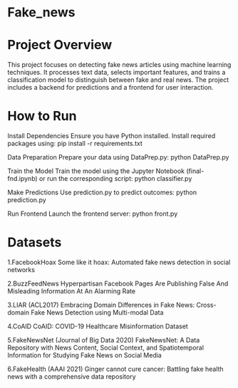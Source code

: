 # Fake_news

# Project Overview

This project focuses on detecting fake news articles using machine learning techniques. It processes text data, selects important features, and trains a classification model to distinguish between fake and real news. The project includes a backend for predictions and a frontend for user interaction.

# How to Run

Install Dependencies
Ensure you have Python installed. Install required packages using:
pip install -r requirements.txt

Data Preparation
Prepare your data using DataPrep.py:
python DataPrep.py

Train the Model
Train the model using the Jupyter Notebook (final-fnd.ipynb) or run the corresponding script:
python classifier.py

Make Predictions
Use prediction.py to predict outcomes:
python prediction.py

Run Frontend
Launch the frontend server:
python front.py


# Datasets

1.FacebookHoax Some like it hoax: Automated fake news detection in social networks

2.BuzzFeedNews Hyperpartisan Facebook Pages Are Publishing False And Misleading Information At An Alarming Rate

3.LIAR (ACL2017) Embracing Domain Differences in Fake News: Cross-domain Fake News Detection using Multi-modal Data

4.CoAID CoAID: COVID-19 Healthcare Misinformation Dataset

5.FakeNewsNet (Journal of Big Data 2020) FakeNewsNet: A Data Repository with News Content, Social Context, and Spatiotemporal Information for Studying Fake News on Social Media

6.FakeHealth (AAAI 2021) Ginger cannot cure cancer: Battling fake health news with a comprehensive data repository







